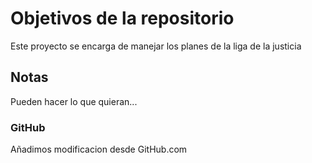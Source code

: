 # Objetivos de la repositorio

Este proyecto se encarga de manejar los planes de la liga de la justicia


## Notas
Pueden hacer lo que quieran...

### GitHub

Añadimos modificacion desde GitHub.com
